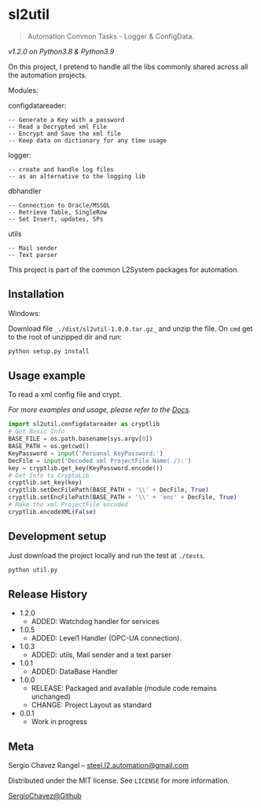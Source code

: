 # sl2util
> Automation Common Tasks - Logger & ConfigData.

_v1.2.0 on Python3.8 & Python3.9_

On this project, I pretend to handle all the libs commonly shared across 
all the automation projects.

Modules:

configdatareader:

    -- Generate a Key with a password
    -- Read a Decrypted xml File
    -- Encrypt and Save the xml file 
    -- Keep data on dictionary for any time usage

logger:

    -- create and handle log files
    -- as an alternative to the logging lib
    
dbhandler

    -- Connection to Oracle/MSSQL
    -- Retrieve Table, SingleRow
    -- Set Insert, updates, SPs
    
utils

    -- Mail sender
    -- Text parser
    
This project is part of the common L2System packages for automation.

## Installation

Windows:

Download file ``_./dist/sl2util-1.0.0.tar.gz_`` and unzip the file.
On ``cmd`` get to the root of unzipped dir and run:
```sh
python setup.py install
```

## Usage example

To read a xml config file and crypt.

_For more examples and usage, please refer to the [Docs][Docs]._
```python
import sl2util.configdatareader as cryptlib
# Get Basic Info
BASE_FILE = os.path.basename(sys.argv[0])
BASE_PATH = os.getcwd()
KeyPassword = input('Personal KeyPassword:')
DecFile = input('Decoded xml ProjectFile Name(./):')
key = cryptlib.get_key(KeyPassword.encode())
# Get Info to CryptoLib
cryptlib.set_key(key)
cryptlib.setDecFilePath(BASE_PATH + '\\' + DecFile, True)
cryptlib.setEncFilePath(BASE_PATH + '\\' + 'enc' + DecFile, True)
# Make the xml ProjectFile encoded
cryptlib.encodeXML(False)
```
## Development setup

Just download the project locally and run the test at ``./tests``.

```sh
python util.py
```

## Release History

* 1.2.0
    * ADDED: Watchdog handler for services
* 1.0.5
    * ADDED: Level1 Handler (OPC-UA connection).
* 1.0.3
    * ADDED: utils, Mail sender and a text parser
* 1.0.1
    * ADDED: DataBase Handler
* 1.0.0
    * RELEASE: Packaged and available (module code remains unchanged)
    * CHANGE: Project Layout as standard
* 0.0.1
    * Work in progress

## Meta

Sergio Chavez Rangel – steel.l2.automation@gmail.com

Distributed under the MIT license. See ``LICENSE`` for more information.

[SergioChavez@Github](https://github.com/SergioChavezRangel/)


<!-- Markdown link & img dfn's -->
[Docs]: https://github.com/SergioChavezRangel/SL2Utilities-master/tree/master/tests